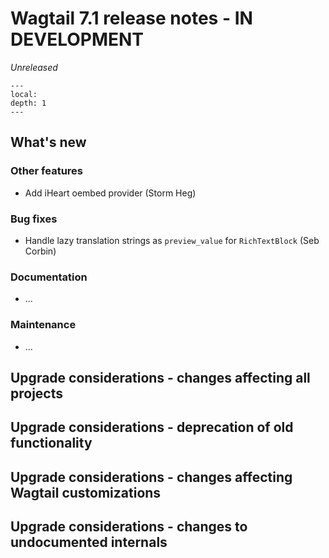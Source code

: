 # Wagtail 7.1 release notes - IN DEVELOPMENT

_Unreleased_

```{contents}
---
local:
depth: 1
---
```

## What's new

### Other features

 * Add iHeart oembed provider (Storm Heg)

### Bug fixes

 * Handle lazy translation strings as `preview_value` for `RichTextBlock` (Seb Corbin)

### Documentation

 * ...

### Maintenance

 * ...

## Upgrade considerations - changes affecting all projects

## Upgrade considerations - deprecation of old functionality

## Upgrade considerations - changes affecting Wagtail customizations

## Upgrade considerations - changes to undocumented internals
